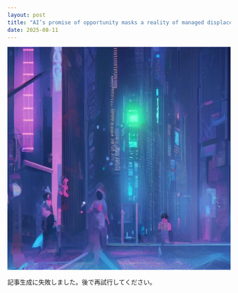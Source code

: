 ```yaml
---
layout: post
title: "AI’s promise of opportunity masks a reality of managed displacement"
date: 2025-08-11
---
```


![記事画像](assets/images/20250811_ai.png)

記事生成に失敗しました。後で再試行してください。
